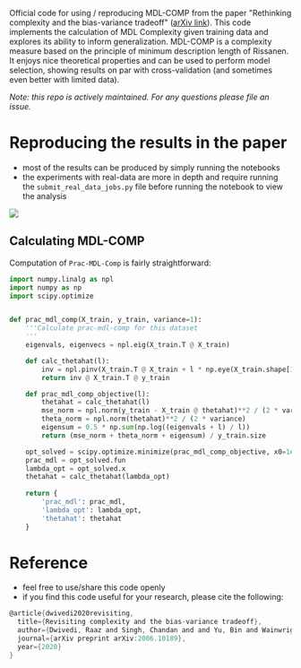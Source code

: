 Official code for using / reproducing MDL-COMP from the paper "Rethinking complexity and the bias-variance tradeoff" ([arXiv link](https://arxiv.org/abs/2006.10189)). This code implements the calculation of MDL Complexity given training data and explores its ability to inform generalization. MDL-COMP is a complexity measure based on the principle of minimum description length of Rissanen. It enjoys nice theoretical properties and can be used to perform model selection, showing results on par with cross-validation (and sometimes even better with limited data).

*Note: this repo is actively maintained. For any questions please file an issue.*

# Reproducing the results in the paper
- most of the results can be produced by simply running the notebooks
- the experiments with real-data are more in depth and require running the `submit_real_data_jobs.py` file before running the notebook to view the analysis

![](https://csinva.github.io/mdl-complexity/results/fig_iid_mse.svg)


## Calculating MDL-COMP
Computation of `Prac-MDL-Comp` is fairly straightforward:

```python
import numpy.linalg as npl
import numpy as np
import scipy.optimize


def prac_mdl_comp(X_train, y_train, variance=1):
    '''Calculate prac-mdl-comp for this dataset
    '''
    eigenvals, eigenvecs = npl.eig(X_train.T @ X_train)

    def calc_thetahat(l):
        inv = npl.pinv(X_train.T @ X_train + l * np.eye(X_train.shape[1]))
        return inv @ X_train.T @ y_train

    def prac_mdl_comp_objective(l):
        thetahat = calc_thetahat(l)
        mse_norm = npl.norm(y_train - X_train @ thetahat)**2 / (2 * variance)
        theta_norm = npl.norm(thetahat)**2 / (2 * variance)
        eigensum = 0.5 * np.sum(np.log((eigenvals + l) / l))
        return (mse_norm + theta_norm + eigensum) / y_train.size

    opt_solved = scipy.optimize.minimize(prac_mdl_comp_objective, x0=1e-10)
    prac_mdl = opt_solved.fun
    lambda_opt = opt_solved.x
    thetahat = calc_thetahat(lambda_opt)
    
    return {
        'prac_mdl': prac_mdl,
        'lambda_opt': lambda_opt,
        'thetahat': thetahat
    }
```

# Reference

- feel free to use/share this code openly
- if you find this code useful for your research, please cite the following:
```c
@article{dwivedi2020revisiting,
  title={Revisiting complexity and the bias-variance tradeoff},
  author={Dwivedi, Raaz and Singh, Chandan and and Yu, Bin and Wainwright, Martin},
  journal={arXiv preprint arXiv:2006.10189},
  year={2020}
}
```
